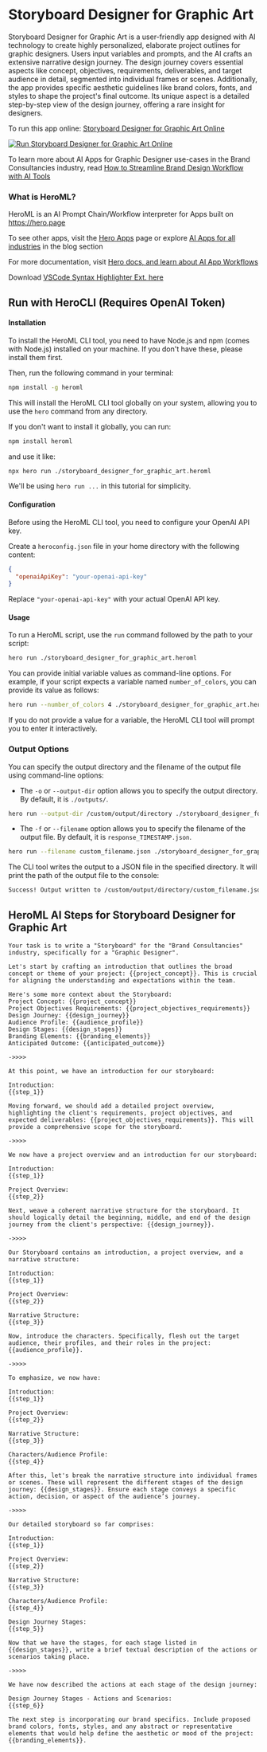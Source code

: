 # Storyboard Designer for Graphic Art

Storyboard Designer for Graphic Art is a user-friendly app designed with AI technology to create highly personalized, elaborate project outlines for graphic designers. Users input variables and prompts, and the AI crafts an extensive narrative design journey. The design journey covers essential aspects like concept, objectives, requirements, deliverables, and target audience in detail, segmented into individual frames or scenes. Additionally, the app provides specific aesthetic guidelines like brand colors, fonts, and styles to shape the project's final outcome. Its unique aspect is a detailed step-by-step view of the design journey, offering a rare insight for designers.

To run this app online: [Storyboard Designer for Graphic Art Online](https://hero.page/app/storyboard-designer-for-graphic-art-ai-powered-narrative-design-journey/VHhu1L8IunCDwVmQ1jDb)

[![Run Storyboard Designer for Graphic Art Online](/assets/run.svg)](https://hero.page/app/storyboard-designer-for-graphic-art-ai-powered-narrative-design-journey/VHhu1L8IunCDwVmQ1jDb)

To learn more about AI Apps for Graphic Designer use-cases in the Brand Consultancies industry, read [How to Streamline Brand Design Workflow with AI Tools](https://hero.page/blog/ai/brand-consultancies/how-to-streamline-brand-design-workflow-with-ai-tools/170765)

### What is HeroML?
HeroML is an AI Prompt Chain/Workflow interpreter for Apps built on https://hero.page 

To see other apps, visit the [Hero Apps](https://hero.page/apps) page or explore [AI Apps for all industries](https://hero.page/blog) in the blog section

For more documentation, visit [Hero docs, and learn about AI App Workflows](https://hero.page/tutorials/introduction-to-heroml)

Download [VSCode Syntax Highlighter Ext. here](https://marketplace.visualstudio.com/items?itemName=hero-page.heroml)

## Run with HeroCLI (Requires OpenAI Token)

#### Installation

To install the HeroML CLI tool, you need to have Node.js and npm (comes with Node.js) installed on your machine. If you don't have these, please install them first. 

Then, run the following command in your terminal:

```bash
npm install -g heroml
```

This will install the HeroML CLI tool globally on your system, allowing you to use the `hero` command from any directory.

If you don't want to install it globally, you can run:

```bash
npm install heroml
```

and use it like:

```bash
npx hero run ./storyboard_designer_for_graphic_art.heroml
```

We'll be using `hero run ...` in this tutorial for simplicity.

#### Configuration

Before using the HeroML CLI tool, you need to configure your OpenAI API key. 

Create a `heroconfig.json` file in your home directory with the following content:

```json
{
  "openaiApiKey": "your-openai-api-key"
}
```

Replace `"your-openai-api-key"` with your actual OpenAI API key.

#### Usage

To run a HeroML script, use the `run` command followed by the path to your script:

```bash
hero run ./storyboard_designer_for_graphic_art.heroml
```

You can provide initial variable values as command-line options. For example, if your script expects a variable named `number_of_colors`, you can provide its value as follows:

```bash
hero run --number_of_colors 4 ./storyboard_designer_for_graphic_art.heroml
```

If you do not provide a value for a variable, the HeroML CLI tool will prompt you to enter it interactively.

### Output Options

You can specify the output directory and the filename of the output file using command-line options:

- The `-o` or `--output-dir` option allows you to specify the output directory. By default, it is `./outputs/`.

```bash
hero run --output-dir /custom/output/directory ./storyboard_designer_for_graphic_art.heroml
```

- The `-f` or `--filename` option allows you to specify the filename of the output file. By default, it is `response_TIMESTAMP.json`.

```bash
hero run --filename custom_filename.json ./storyboard_designer_for_graphic_art.heroml
```

The CLI tool writes the output to a JSON file in the specified directory. It will print the path of the output file to the console:

```bash
Success! Output written to /custom/output/directory/custom_filename.json
```


## HeroML AI Steps for Storyboard Designer for Graphic Art
```
Your task is to write a "Storyboard" for the "Brand Consultancies" industry, specifically for a "Graphic Designer". 

Let's start by crafting an introduction that outlines the broad concept or theme of your project: {{project_concept}}. This is crucial for aligning the understanding and expectations within the team.

Here's some more context about the Storyboard:
Project Concept: {{project_concept}}
Project Objectives Requirements: {{project_objectives_requirements}}
Design Journey: {{design_journey}}
Audience Profile: {{audience_profile}}
Design Stages: {{design_stages}}
Branding Elements: {{branding_elements}}
Anticipated Outcome: {{anticipated_outcome}}

->>>>

At this point, we have an introduction for our storyboard:

Introduction:
{{step_1}}

Moving forward, we should add a detailed project overview, highlighting the client's requirements, project objectives, and expected deliverables: {{project_objectives_requirements}}. This will provide a comprehensive scope for the storyboard.

->>>>

We now have a project overview and an introduction for our storyboard:

Introduction:
{{step_1}}

Project Overview:
{{step_2}}

Next, weave a coherent narrative structure for the storyboard. It should logically detail the beginning, middle, and end of the design journey from the client's perspective: {{design_journey}}.

->>>>

Our Storyboard contains an introduction, a project overview, and a narrative structure:

Introduction:
{{step_1}}

Project Overview:
{{step_2}}

Narrative Structure:
{{step_3}}

Now, introduce the characters. Specifically, flesh out the target audience, their profiles, and their roles in the project: {{audience_profile}}.

->>>>

To emphasize, we now have:

Introduction:
{{step_1}}

Project Overview:
{{step_2}}

Narrative Structure:
{{step_3}}

Characters/Audience Profile:
{{step_4}}

After this, let's break the narrative structure into individual frames or scenes. These will represent the different stages of the design journey: {{design_stages}}. Ensure each stage conveys a specific action, decision, or aspect of the audience’s journey.

->>>>

Our detailed storyboard so far comprises:

Introduction:
{{step_1}}

Project Overview:
{{step_2}}

Narrative Structure:
{{step_3}}

Characters/Audience Profile:
{{step_4}}

Design Journey Stages:
{{step_5}}

Now that we have the stages, for each stage listed in {{design_stages}}, write a brief textual description of the actions or scenarios taking place.

->>>>

We have now described the actions at each stage of the design journey:

Design Journey Stages - Actions and Scenarios:
{{step_6}}

The next step is incorporating our brand specifics. Include proposed brand colors, fonts, styles, and any abstract or representative elements that would help define the aesthetic or mood of the project: {{branding_elements}}.


```

